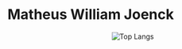 <h1>Matheus William Joenck</h1>
<div align="center">
  
  
![Top Langs](https://github-readme-stats.vercel.app/api/top-langs/?username=al0i&layout=compact&show_icons=true&theme=transparent)
</div>
